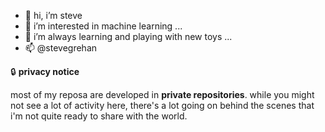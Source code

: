- 👋 hi, i’m steve
- 👀 i’m interested in machine learning ...
- 🌱 i’m always learning and playing with new toys ...
- 📫 @stevegrehan

<!---
sirsjg/sirsjg is a ✨ special ✨ repository because its `README.md` (this file) appears on your GitHub profile.
You can click the Preview link to take a look at your changes.
--->

🔒 **privacy notice**

most of my reposa are developed in **private repositories**. while you might not see a lot of activity here, there's a lot going on behind the scenes that i'm not quite ready to share with the world.

